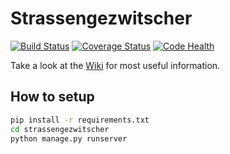 # Strassengezwitscher

[![Build Status](https://travis-ci.org/Strassengezwitscher/Strassengezwitscher.svg?branch=develop)](https://travis-ci.org/Strassengezwitscher/Strassengezwitscher)
[![Coverage Status](https://coveralls.io/repos/github/Strassengezwitscher/Strassengezwitscher/badge.svg?branch=master)](https://coveralls.io/github/Strassengezwitscher/Strassengezwitscher?branch=develop)
[![Code Health](https://landscape.io/github/Strassengezwitscher/Strassengezwitscher/develop/landscape.svg?style=flat)](https://landscape.io/github/Strassengezwitscher/Strassengezwitscher/develop)

Take a look at the [Wiki](https://github.com/Strassengezwitscher/Strassengezwitscher/wiki) for most useful information.

## How to setup
```bash
pip install -r requirements.txt
cd strassengezwitscher
python manage.py runserver
```
